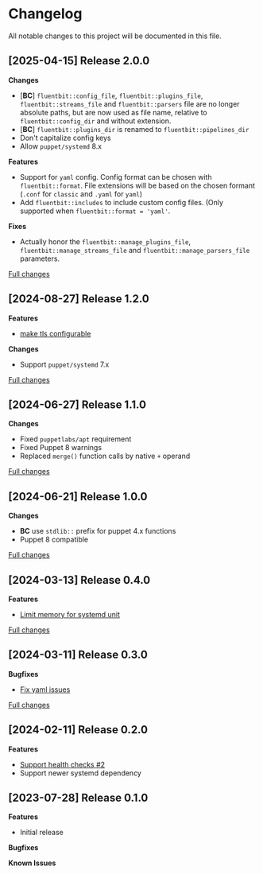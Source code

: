 # Changelog

All notable changes to this project will be documented in this file.

## [2025-04-15] Release 2.0.0

**Changes**
 - [**BC**] `fluentbit::config_file`, `fluentbit::plugins_file`, `fluentbit::streams_file`
    and `fluentbit::parsers` file are no longer absolute paths, but are now used
    as file name, relative to `fluentbit::config_dir` and without extension.
 - [**BC**] `fluentbit::plugins_dir` is renamed to `fluentbit::pipelines_dir`
 - Don't capitalize config keys
 - Allow `puppet/systemd` 8.x

**Features**
 - Support for `yaml` config. Config format can be chosen with `fluentbit::format`.
    File extensions will be based on the chosen formant (`.conf` for `classic` and
    `.yaml` for `yaml`)
 - Add `fluentbit::includes` to include custom config files. (Only supported when
    `fluentbit::format = 'yaml'`.

**Fixes**
 - Actually honor the `fluentbit::manage_plugins_file`, `fluentbit::manage_streams_file`
    and `fluentbit::manage_parsers_file` parameters.

[Full changes](https://github.com/deric/puppet-fluentbit/compare/v1.2.0...v2.0.0)

## [2024-08-27] Release 1.2.0

**Features**
 - [make tls configurable](https://github.com/deric/puppet-fluentbit/pull/6)

**Changes**
 - Support `puppet/systemd` 7.x

[Full changes](https://github.com/deric/puppet-fluentbit/compare/v1.1.0...v1.2.0)

## [2024-06-27] Release 1.1.0

**Changes**
 - Fixed `puppetlabs/apt` requirement
 - Fixed Puppet 8 warnings
 - Replaced `merge()` function calls by native `+` operand

[Full changes](https://github.com/deric/puppet-fluentbit/compare/v1.0.0...v1.1.0)


## [2024-06-21] Release 1.0.0

**Changes**
 - **BC** use `stdlib::` prefix for puppet 4.x functions
 - Puppet 8 compatible

[Full changes](https://github.com/deric/puppet-fluentbit/compare/v0.4.0...v1.0.0)


## [2024-03-13] Release 0.4.0

**Features**
 - [Limit memory for systemd unit](https://github.com/deric/puppet-fluentbit/pull/5)


[Full changes](https://github.com/deric/puppet-fluentbit/compare/v0.3.0...v0.4.0)


## [2024-03-11] Release 0.3.0

**Bugfixes**
 - [Fix yaml issues](https://github.com/deric/puppet-fluentbit/pull/4)


[Full changes](https://github.com/deric/puppet-fluentbit/compare/v0.2.0...v0.3.0)


## [2024-02-11] Release 0.2.0

**Features**

 - [Support health checks #2](https://github.com/deric/puppet-fluentbit/pull/2)
 - Support newer systemd dependency


## [2023-07-28] Release 0.1.0

**Features**

 - Initial release

**Bugfixes**

**Known Issues**
